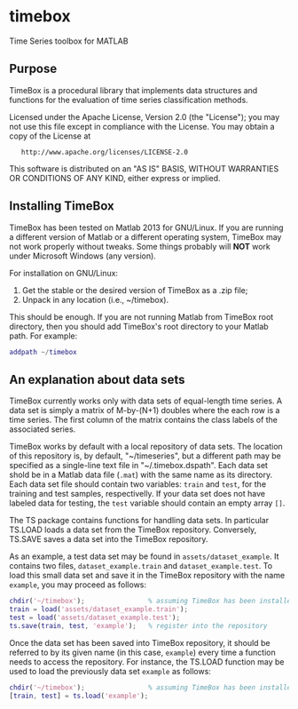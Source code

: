 # timebox
Time Series toolbox for MATLAB

Purpose
---

TimeBox is a procedural library that implements data structures and functions for the evaluation
of time series classification methods.

Licensed under the Apache License, Version 2.0 (the "License"); you may not use this file except in
compliance with the License. You may obtain a copy of the License at

       http://www.apache.org/licenses/LICENSE-2.0

This software is distributed on an "AS IS" BASIS, WITHOUT WARRANTIES OR CONDITIONS OF ANY KIND,
either express or implied. 


Installing TimeBox
---

TimeBox has been tested on Matlab 2013 for GNU/Linux. If you are running a different version of Matlab
or a different operating system, TimeBox may not work properly without tweaks. Some things probably
will **NOT** work under Microsoft Windows (any version).

For installation on GNU/Linux:

1. Get the stable or the desired version of TimeBox as a .zip file;
1. Unpack in any location (i.e., ~/timebox).

This should be enough. If you are not running Matlab from TimeBox root directory, then you should
add TimeBox's root directory to your Matlab path. For example:

```Matlab
addpath ~/timebox
```

An explanation about data sets
---

TimeBox currently works only with data sets of equal-length time series. A data set is simply
a matrix of M-by-(N+1) doubles where the each row is a time series. The first column of the matrix
contains the class labels of the associated series.

TimeBox works by default with a local repository of data sets. The location of this repository is,
by default, "~/timeseries", but a different path may be specified as a single-line text file in
"~/.timebox.dspath". Each data set shold be in a Matlab data file (`.mat`) with the same name as
its directory. Each data set file should contain two variables: `train` and `test`, for the training
and test samples, respectivelly. If your data set does not have labeled data for testing, the `test`
variable should contain an empty array `[]`.

The TS package contains functions for handling data sets. In particular TS.LOAD loads a data set
from the TimeBox repository. Conversely, TS.SAVE saves a data set into the TimeBox repository.

As an example, a test data set may be found in `assets/dataset_example`. It contains two files,
`dataset_example.train` and `dataset_example.test`. To load this small data set and save it in the
TimeBox repository with the name `example`, you may proceed as follows:

```Matlab
chdir('~/timebox');                % assuming TimeBox has been installed here
train = load('assets/dataset_example.train');
test = load('assets/dataset_example.test');
ts.save(train, test, 'example');   % register into the repository
```

Once the data set has been saved into TimeBox repository, it should be referred to by its given name
(in this case, `example`) every time a function needs to access the repository. For instance, the
TS.LOAD function may be used to load the previously data set `example` as follows:

```Matlab
chdir('~/timebox');                % assuming TimeBox has been installed here
[train, test] = ts.load('example');
```
